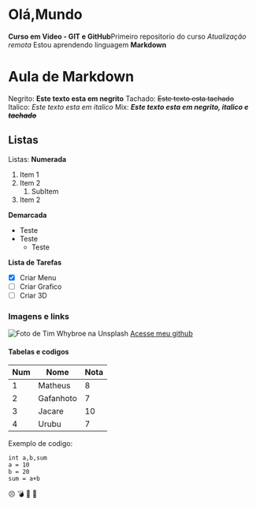 # Olá,Mundo
 **Curso em Video - GIT e GitHub**Primeiro repositorio do curso
*Atualização remota*
Estou aprendendo linguagem **Markdown**
# Aula de Markdown

Negrito: **Este texto esta em negrito**
Tachado: ~~Este texto esta tachado~~
Italico: *Este texto esta em italico*
Mix: _**Este texto esta em negrito, italico e ~~tachado~~**_
## Listas
Listas: 
**Numerada**
1. Item 1
2. Item 2
   1. SubItem
2. Item 2

**Demarcada**
* Teste
* Teste
   *   Teste

**Lista de Tarefas**
- [x] Criar Menu
- [ ] Criar Grafico
- [ ] Criar 3D

### Imagens e links
![Foto de <a href="https://unsplash.com/pt-br/@timwhybrow?utm_content=creditCopyText&utm_medium=referral&utm_source=unsplash">Tim Whybroe</a> na <a href="https://unsplash.com/pt-br/fotografias/casa-de-concreto-branco-ao-lado-do-farol-2ojuueC2QVU?utm_content=creditCopyText&utm_medium=referral&utm_source=unsplash">Unsplash</a>
  ](https://images.unsplash.com/photo-1543804082-5e00fcfc1e66?q=80&w=1449&auto=format&fit=crop&ixlib=rb-4.0.3&ixid=M3wxMjA3fDB8MHxwaG90by1wYWdlfHx8fGVufDB8fHx8fA%3D%3D)
  [Acesse meu github](https://github.com/MatheusAntonelli)
#### Tabelas e codigos

Num | Nome | Nota
--- | --- | ----
1 | Matheus | 8
2 | Gafanhoto |7
3 | Jacare | 10
4 | Urubu | 7

Exemplo de codigo:
```
int a,b,sum
a = 10
b = 20
sum = a+b
```
:persevere:
:bomb:
:100:
🌋

